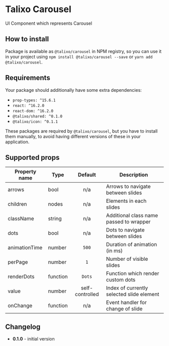 # Talixo Carousel

UI Component which represents Carousel

## How to install

Package is available as `@talixo/carousel` in NPM registry, so you can use it in your project
using `npm install @talixo/carousel --save` or `yarn add @talixo/carousel`.

## Requirements

Your package should additionally have some extra dependencies:

- `prop-types: ^15.6.1`
- `react: ^16.2.0`
- `react-dom: ^16.2.0`
- `@talixo/shared: ^0.1.0`
- `@talixo/icon: ^0.1.1`

These packages are required by `@talixo/carousel`, but you have to install them manually,
to avoid having different versions of these in your application.

## Supported props

Property name | Type      | Default         | Description
--------------|-----------|:---------------:|--------------------------------
arrows        | bool      | n/a             | Arrows to navigate between slides
children      | nodes     | n/a             | Elements in each slides
className     | string    | n/a             | Additional class name passed to wrapper
dots          | bool      | n/a             | Dots to navigate between slides
animationTime | number    | `500`           | Duration of animation (in ms)
perPage       | number    | `1`             | Number of visible slides
renderDots    | function  | `Dots`          | Function which render custom dots
value         | number    | self-controlled | Index of currently selected slide element
onChange      | function  | n/a             | Event handler for change of slide

## Changelog

- **0.1.0** - initial version

